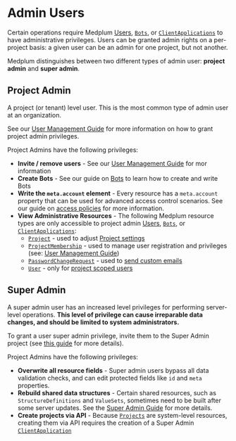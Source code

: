 # Admin Users

Certain operations require Medplum [Users](/docs/api/fhir/medplum/user), [`Bots`](/docs/api/fhir/medplum/bot), or [`ClientApplications`](/docs/api/fhir/medplum/clientapplication) to have administrative privileges. Users can be granted admin rights on a per-project basis: a given user can be an admin for one project, but not another.

Medplum distinguishes between two different types of admin user: **project admin** and **super admin**.

## Project Admin

A project (or tenant) level user. This is the most common type of admin user at an organization.

See our [User Management Guide](/docs/auth/user-management-guide#promote-existing-user-to-admin) for more information on how to grant project admin privileges.

Project Admins have the following privileges:

- **Invite / remove users** - See our [User Management Guide](/docs/auth/user-management-guide) for mor information
- **Create Bots** - See our guide on [Bots](/docs/bots/bot-basics) to learn how to create and write Bots
- **Write the `meta.account` element** - Every resource has a `meta.account` property that can be used for advanced access control scenarios. See our guide on [access policies](/docs/access/access-policies) for more information.
- **View Administrative Resources** - The following Medplum resource types are only accessible to project admin [Users](/docs/api/fhir/medplum/user), [`Bots`](/docs/api/fhir/medplum/bot), or [`ClientApplications`](/docs/api/fhir/medplum/clientapplication):
  - [`Project`](/docs/api/fhir/medplum/project) - used to adjust [Project settings](/docs/access/projects#settings)
  - [`ProjectMembership`](/docs/api/fhir/medplum/projectmembership) - used to manage user registration and privileges (see: [User Management Guide](/docs/auth/user-management-guide))
  - [`PasswordChangeRequest`](/docs/api/fhir/medplum/passwordchangerequest) - used to [send custom emails](/docs/auth/custom-emails#password-change-request-bot)
  - [`User`](/docs/api/fhir/medplum/user) - only for [project scoped users](/docs/auth/user-management-guide#project-scoped-users)

## Super Admin

A super admin user has an increased level privileges for performing server-level operations. **This level of privilege can cause irreparable data changes, and should be limited to system administrators.**

To grant a user super admin privilege, invite them to the Super Admin project (see [this guide](/docs/access/projects#superadmin) for more details).

Project Admins have the following privileges:

- **Overwrite all resource fields** - Super admin users bypass all data validation checks, and can edit protected fields like `id` and `meta` properties.
- **Rebuild shared data structures** - Certain shared resources, such as `StructureDefinitions` and `ValueSets`, sometimes need to be built after some server updates. See the [Super Admin Guide](/docs/self-hosting/super-admin-guide) for more details.
- **Create projects via API** - Because [`Projects`](/docs/api/fhir/medplum/project) are system-level resources, creating them via API requires the creation of a Super Admin [`ClientApplication`](/docs/api/fhir/medplum/clientapplication)
